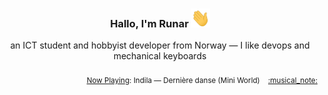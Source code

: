 <h3 align="center">Hallo, I'm Runar <img src="./assets/wave.gif" width="30px" height="30px"></h3>

<div align="center">an ICT student and hobbyist developer from Norway — I like devops and mechanical keyboards</div>

<br/>
<div align="right"><sub>
  <a href="https://www.last.fm/user/runarsf">Now Playing</a>: Indila &mdash; Dernière danse (Mini World) &nbsp;&nbsp; <a href="https:&#x2F;&#x2F;www.last.fm&#x2F;music&#x2F;Indila&#x2F;_&#x2F;Derni%C3%A8re+danse">:musical_note:</a>
</sub></div>

